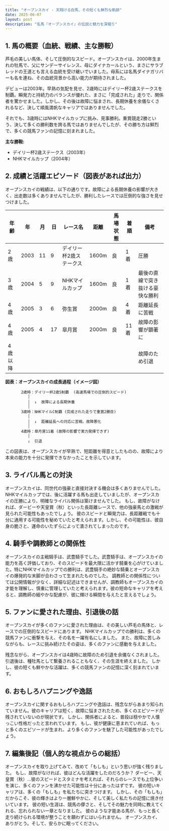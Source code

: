 ```yaml
---
title: "オープンスカイ - 天翔ける白馬、その短くも鮮烈な軌跡"
date: 2025-06-07
layout: post
description: "名馬『オープンスカイ』の伝説と魅力を深堀り"
---
```


## 1. 馬の概要（血統、戦績、主な勝鞍）

芦毛の美しい馬体、そして圧倒的なスピード。オープンスカイは、2000年生まれの牡馬で、父にサンデーサイレンス、母にダイナカールという、まさにサラブレッドの王道とも言える血統を受け継いでいました。母系には名馬ダイナガリバーも名を連ね、その血統背景から高い能力が期待されました。

デビューは2003年。早熟の気配を見せ、2歳時にはデイリー杯2歳ステークスを制覇。瞬発力と持続力のバランスが優れた、まさに「完成された」走りで、関係者を驚かせました。しかし、その後は故障に悩まされ、長期休養を余儀なくされるなど、決して順風満帆なキャリアではありませんでした。

それでも、3歳時にはNHKマイルカップに挑み、見事勝利。重賞競走2勝という、決して多くの勝利数を誇る馬ではありませんでしたが、その勝ち方は鮮烈で、多くの競馬ファンの記憶に刻まれました。

**主な勝鞍:**

* デイリー杯2歳ステークス（2003年）
* NHKマイルカップ（2004年）


## 2. 成績と活躍エピソード（図表があれば出力）

オープンスカイの戦績は、以下の通りです。故障による長期休養の影響が大きく、出走数は多くありませんでしたが、勝利したレースでは圧倒的な強さを見せつけました。

| 年齢 | 年 | 月 | 日 | レース名 | 距離 | 馬場状態 | 着順 | 備考 |
|---|---|---|---|---|---|---|---|---|
| 2歳 | 2003 | 11 | 9 | デイリー杯2歳ステークス | 1600m | 良 | 1着 | 圧勝 |
| 3歳 | 2004 | 5 | 9 | NHKマイルカップ | 1600m | 良 | 1着 |  最後の直線で突き抜ける豪快な勝利 |
| 4歳 | 2005 | 3 | 6 | 弥生賞 | 2000m | 良 | 4着 |  距離延長に苦戦 |
| 4歳 | 2005 | 4 | 17 |  皐月賞 | 2000m | 良 | 11着 |  故障の影響が顕著に |
| 4歳以降 |  |  |  |  |  |  |  |  故障のため引退 |


**図表：オープンスカイの成長過程（イメージ図）**

```
       2歳時：デイリー杯2歳S制覇  (高速馬場での圧倒的スピード)
          │
          │  ↓  故障による長期休養
          │
       3歳時：NHKマイルC制覇 (完成された走りで重賞2勝目)
          │
          │  ↓  距離延長への対応に苦戦、故障悪化
          │
       4歳時：皐月賞11着 (故障の影響で実力発揮できず)
          │
          ↓  引退
```

この図表は、オープンスカイが早熟で、短距離を得意としたものの、故障により本来の能力を十分に発揮できなかったことを示しています。


## 3. ライバル馬との対決

オープンスカイは、同世代の強豪と直接対決する機会は多くありませんでした。NHKマイルカップでは、後に活躍する馬も出走していましたが、オープンスカイの圧勝により、明確なライバル関係は築けませんでした。  もし、故障がなければ、ダービーや天皇賞（秋）といった長距離レースで、他の強豪馬との激戦が見られた可能性もあったでしょう。 彼のスピードと瞬発力は、長距離戦でも十分に通用する可能性を秘めていたと考えられます。しかし、その可能性は、彼自身の脆さと、運命のいたずらによって潰されてしまったのです。


## 4. 騎手や調教師との関係性

オープンスカイの主戦騎手は、武豊騎手でした。武豊騎手は、オープンスカイの能力を高く評価しており、そのスピードを最大限に活かす騎乗を心がけていました。特にNHKマイルカップでの勝利は、武豊騎手の絶妙な騎乗とオープンスカイの爆発的な末脚が合わさって生まれたものでした。  調教師との関係性については公開情報が少なく、詳細な記述はできませんが、調教師もオープンスカイの才能を理解し、慎重に管理していたと考えられます。彼の短命なキャリアを考えると、調教師の細やかな配慮が、彼に輝ける瞬間を与えたと言えるでしょう。


## 5. ファンに愛された理由、引退後の話

オープンスカイが多くのファンに愛された理由は、その美しい芦毛の馬体と、レースでの圧倒的なスピードにあります。  NHKマイルカップでの勝利は、多くの競馬ファンに衝撃を与え、その名を一躍有名にしました。  また、故障に苦しみながらも、レースに挑み続けたその姿は、多くのファンに感動を与えました。

残念ながら、オープンスカイは4歳時に故障のため引退を余儀なくされました。引退後は、種牡馬として繋養されることもなく、その生涯を終えました。  しかし、彼の短くも鮮やかな活躍は、多くの競馬ファンの記憶に深く刻まれています。


## 6. おもしろハプニングや逸話

オープンスカイに関するおもしろハプニングや逸話は、残念ながらあまり知られていません。彼のキャリアは短く、故障に悩まされたため、多くのエピソードが残されていないのが現状です。  しかし、関係者によると、普段は穏やかで人懐っこい性格だったと言われています。  もし、彼が健康に恵まれていれば、もっと多くのエピソードが生まれ、より多くのファンを魅了した可能性があったでしょう。


## 7. 編集後記（個人的な視点からの総括）

オープンスカイを取り上げてみて、改めて「もしも」という思いが強く残りました。  もし、故障がなければ、彼はどんな活躍をしたのだろうか？  ダービー、天皇賞（秋）…彼のスピードとスタミナを考えれば、それらのレースでも上位争いを演じ、多くのファンを沸かせた可能性は十分にあったはずです。  彼の短いキャリアは、多くの「もしも」を私たちに突きつけます。  しかし、その「もしも」だからこそ、彼の輝きはより一層鮮やかに、そして美しく私たちの記憶に焼き付いています。  彼の短い生涯は、競馬の儚さと、そしてその魅力を同時に教えてくれる、忘れられない一章となりました。  彼のような才能ある馬が、もっと長く走り続けられる環境が整うことを願わずにはいられません。  オープンスカイ、ありがとう。そして、安らかに眠ってください。
